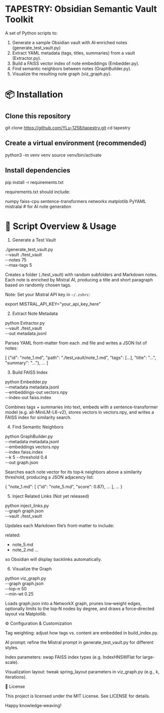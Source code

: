 # TAPESTRY: Obsidian Semantic Vault Toolkit

A set of Python scripts to:
1. Generate a sample Obsidian vault with AI‐enriched notes (generate_test_vault.py)
2. Extract YAML metadata (tags, titles, summaries) from a vault (Extractor.py).
3. Build a FAISS vector index of note embeddings (Embedder.py).
4. Find semantic neighbors between notes (GraphBuilder.py).
5. Visualize the resulting note graph (viz_graph.py).

# 📦 Installation

## Clone this repository

git clone https://github.com/YLu-1258/tapestry.git
cd tapestry

## Create a virtual environment (recommended)

python3 -m venv venv
source venv/bin/activate

## Install dependencies

pip install -r requirements.txt

requirements.txt should include:

numpy
faiss-cpu
sentence-transformers
networkx
matplotlib
PyYAML
mistralai  # for AI note generation

# 🔧 Script Overview & Usage

1. Generate a Test Vault

./generate_test_vault.py \
  --vault ./test_vault \
  --notes 75 \
  --max-tags 5

Creates a folder (./test_vault) with random subfolders and Markdown notes.
Each note is enriched by Mistral AI, producing a title and short paragraph based on randomly chosen tags.

Note: Set your Mistral API key in `~/.zshrc`:

export MISTRAL_API_KEY="your_api_key_here"

2. Extract Note Metadata

python Extractor.py \
  --vault ./test_vault \
  --out metadata.jsonl

Parses YAML front-matter from each .md file and writes a JSON list of notes:

[
  {"id": "note_1.md", "path": "./test_vault/note_1.md", "tags": [...], "title": "...", "summary": "..."},
  ...
]

3. Build FAISS Index

python Embedder.py \
  --metadata metadata.jsonl \
  --embeddings-out vectors.npy \
  --index-out   faiss.index

Combines tags + summaries into text, embeds with a sentence-transformer model (e.g. all-MiniLM-L6-v2), stores vectors in vectors.npy, and writes a FAISS index for similarity search.

4. Find Semantic Neighbors

python GraphBuilder.py \
  --metadata metadata.jsonl \
  --embeddings vectors.npy \
  --index faiss.index \
  --k 5 --threshold 0.4 \
  --out graph.json

Searches each note vector for its top‑k neighbors above a similarity threshold, producing a JSON adjacency list:

{
  "note_1.md": [ {"id": "note_5.md", "score": 0.87}, ... ],
  ...
}

5. Inject Related Links (Not yet released)

python inject_links.py \
  --graph graph.json \
  --vault ./test_vault

Updates each Markdown file’s front-matter to include:

related:
  - note_5.md
  - note_2.md
  ...

so Obsidian will display backlinks automatically.

6. Visualize the Graph

python viz_graph.py \
  --graph graph.json \
  --top-n 50 \
  --min-wt 0.25

Loads graph.json into a NetworkX graph, prunes low‑weight edges, optionally limits to the top‑N nodes by degree, and draws a force‑directed layout via Matplotlib.

⚙️ Configuration & Customization

Tag weighting: adjust how tags vs. content are embedded in build_index.py.

AI prompt: refine the Mistral prompt in generate_test_vault.py for different styles.

Index parameters: swap FAISS index types (e.g. IndexHNSWFlat for large-scale).

Visualization layout: tweak spring_layout parameters in viz_graph.py (e.g., k, iterations).

📄 License

This project is licensed under the MIT License. See LICENSE for details.

Happy knowledge‑weaving!

